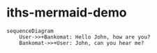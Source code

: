# iths-mermaid-demo

```mermaid
sequenceDiagram
    User->>+Bankomat: Hello John, how are you?
    Bankomat->>+User: John, can you hear me?

